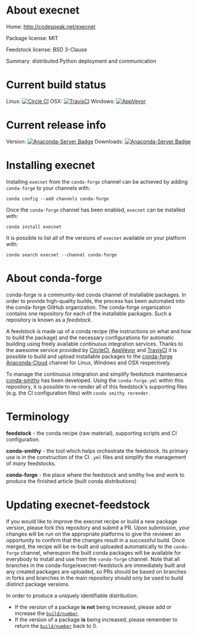 About execnet
=============

Home: http://codespeak.net/execnet

Package license: MIT

Feedstock license: BSD 3-Clause

Summary: distributed Python deployment and communication



Current build status
====================

Linux: [![Circle CI](https://circleci.com/gh/conda-forge/execnet-feedstock.svg?style=shield)](https://circleci.com/gh/conda-forge/execnet-feedstock)
OSX: [![TravisCI](https://travis-ci.org/conda-forge/execnet-feedstock.svg?branch=master)](https://travis-ci.org/conda-forge/execnet-feedstock)
Windows: [![AppVeyor](https://ci.appveyor.com/api/projects/status/github/conda-forge/execnet-feedstock?svg=True)](https://ci.appveyor.com/project/conda-forge/execnet-feedstock/branch/master)

Current release info
====================
Version: [![Anaconda-Server Badge](https://anaconda.org/conda-forge/execnet/badges/version.svg)](https://anaconda.org/conda-forge/execnet)
Downloads: [![Anaconda-Server Badge](https://anaconda.org/conda-forge/execnet/badges/downloads.svg)](https://anaconda.org/conda-forge/execnet)

Installing execnet
==================

Installing `execnet` from the `conda-forge` channel can be achieved by adding `conda-forge` to your channels with:

```
conda config --add channels conda-forge
```

Once the `conda-forge` channel has been enabled, `execnet` can be installed with:

```
conda install execnet
```

It is possible to list all of the versions of `execnet` available on your platform with:

```
conda search execnet --channel conda-forge
```


About conda-forge
=================

conda-forge is a community-led conda channel of installable packages.
In order to provide high-quality builds, the process has been automated into the
conda-forge GitHub organization. The conda-forge organization contains one repository
for each of the installable packages. Such a repository is known as a *feedstock*.

A feedstock is made up of a conda recipe (the instructions on what and how to build
the package) and the necessary configurations for automatic building using freely
available continuous integration services. Thanks to the awesome service provided by
[CircleCI](https://circleci.com/), [AppVeyor](http://www.appveyor.com/)
and [TravisCI](https://travis-ci.org/) it is possible to build and upload installable
packages to the [conda-forge](https://anaconda.org/conda-forge)
[Anaconda-Cloud](http://docs.anaconda.org/) channel for Linux, Windows and OSX respectively.

To manage the continuous integration and simplify feedstock maintenance
[conda-smithy](http://github.com/conda-forge/conda-smithy) has been developed.
Using the ``conda-forge.yml`` within this repository, it is possible to re-render all of
this feedstock's supporting files (e.g. the CI configuration files) with ``conda smithy rerender``.


Terminology
===========

**feedstock** - the conda recipe (raw material), supporting scripts and CI configuration.

**conda-smithy** - the tool which helps orchestrate the feedstock.
                   Its primary use is in the construction of the CI ``.yml`` files
                   and simplify the management of *many* feedstocks.

**conda-forge** - the place where the feedstock and smithy live and work to
                  produce the finished article (built conda distributions)


Updating execnet-feedstock
==========================

If you would like to improve the execnet recipe or build a new
package version, please fork this repository and submit a PR. Upon submission,
your changes will be run on the appropriate platforms to give the reviewer an
opportunity to confirm that the changes result in a successful build. Once
merged, the recipe will be re-built and uploaded automatically to the
`conda-forge` channel, whereupon the built conda packages will be available for
everybody to install and use from the `conda-forge` channel.
Note that all branches in the conda-forge/execnet-feedstock are
immediately built and any created packages are uploaded, so PRs should be based
on branches in forks and branches in the main repository should only be used to
build distinct package versions.

In order to produce a uniquely identifiable distribution:
 * If the version of a package **is not** being increased, please add or increase
   the [``build/number``](http://conda.pydata.org/docs/building/meta-yaml.html#build-number-and-string).
 * If the version of a package **is** being increased, please remember to return
   the [``build/number``](http://conda.pydata.org/docs/building/meta-yaml.html#build-number-and-string)
   back to 0.
